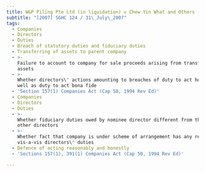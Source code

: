 ```yaml
---
title: W&P Piling Pte Ltd (in liquidation) v Chew Yin What and Others
subtitle: "[2007] SGHC 124 / 31\_July\_2007"
tags:
  - Companies
  - Directors
  - Duties
  - Breach of statutory duties and fiduciary duties
  - Transferring of assets to parent company
  - >-
    Failure to account to company for sale proceeds arising from transferring of
    assets
  - >-
    Whether directors\' actions amounting to breaches of duty to act honestly as
    well as duty to act bona fide
  - 'Section 157(1) Companies Act (Cap 50, 1994 Rev Ed)'
  - Companies
  - Directors
  - Duties
  - >-
    Whether fiduciary duties owed by nominee director different from that of
    other directors
  - >-
    Whether fact that company is under scheme of arrangement has any relevance
    vis-a-vis directors\' duties
  - Defence of acting reasonably and honestly
  - 'Sections 157(1), 391(1) Companies Act (Cap 50, 1994 Rev Ed)'

---
```


